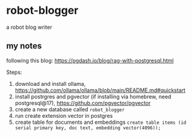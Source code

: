 # robot-blogger
a robot blog writer


## my notes

following this blog: https://pgdash.io/blog/rag-with-postgresql.html

Steps:
1. download and install ollama, https://github.com/ollama/ollama/blob/main/README.md#quickstart
2. install postrgres and pgvector (if installing via homebrew, need postgresql@17), https://github.com/pgvector/pgvector
3. create a new database called `robot_blogger`
3. run create extension vector in postgres
4. create table for documents and embeddings `create table items (id serial primary key, doc text, embedding vector(4096));`